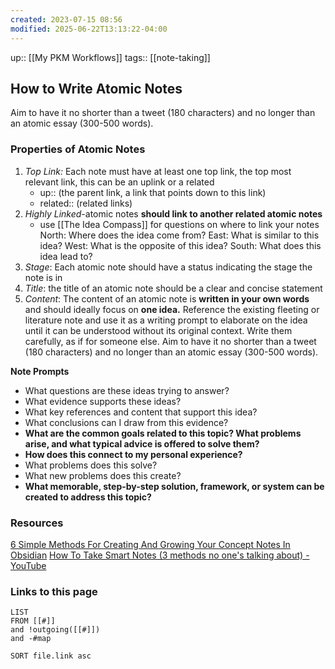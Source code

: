 ```yaml
---
created: 2023-07-15 08:56
modified: 2025-06-22T13:13:22-04:00
---
```

up::  [[My PKM Workflows]]
tags:: [[note-taking]]
## How to Write Atomic Notes

Aim to have it no shorter than a tweet (180 characters) and no longer than an atomic essay (300-500 words).
### Properties of Atomic Notes
1. *Top Link:* Each note must have at least one top link, the top most relevant link, this can be an uplink or a related
	- up:: (the parent link, a link that points down to this link)
	- related:: (related links)
2. *Highly Linked*-atomic notes **should link to another related atomic notes**
	- use [[The Idea Compass]] for questions on where to link your notes
		 North: Where does the idea come from?
		 East: What is similar to this idea?
		 West: What is the opposite of this idea?
		 South: What does this idea lead to?
3. *Stage*: Each atomic note should have a status indicating the stage the note is in
4. *Title*: the title of an atomic note should be a clear and concise statement
5. *Content*: The content of an atomic note is **written in your own words** and should ideally focus on **one idea.**
		Reference the existing fleeting or literature note and use it as a writing prompt to elaborate on the idea until it can be understood without its original context. Write them carefully, as if for someone else.
		Aim to have it no shorter than a tweet (180 characters) and no longer than an atomic essay (300-500 words).

**Note Prompts**
- What questions are these ideas trying to answer?
- What evidence supports these ideas?
- What key references and content that support this idea?
- What conclusions can I draw from this evidence?
-  **What are the common goals related to this topic? What problems arise, and what typical advice is offered to solve them?**
- **How does this connect to my personal experience?**
- What problems does this solve?
- What new problems does this create?
- **What memorable, step-by-step solution, framework, or system can be created to address this topic?**



### Resources
[6 Simple Methods For Creating And Growing Your Concept Notes In Obsidian](https://www.aidanhelfant.com/5-simple-methods-for-growing-your-concept-notes-in-obsidian/)
[How To Take Smart Notes (3 methods no one's talking about) - YouTube](https://www.youtube.com/watch?v=5O46Rqh5zHE)

### Links to this page
```dataview
LIST
FROM [[#]]
and !outgoing([[#]])
and -#map

SORT file.link asc
```
